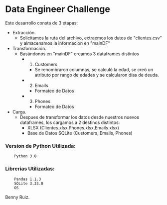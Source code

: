 # Data Engineer Challenge

Este desarrollo consta de 3 etapas:
    
*   Extracción.
    *   Solicitamos la ruta del archivo, extraemos los datos de "clientes.csv" y almacenamos la información en "mainDF"
*   Transformación.
    *  Basándonos en "mainDF" creamos 3 dataframes distintos 
        *    1. Customers 
             *    Se renombraron columnas, se calculó la edad, se creó un atributo por rango de edades y se calcularon días de deuda.
        *    2. Emails 
             *    Formateo de Datos
        *    3. Phones
             *    Formateo de Datos
*   Carga.
    *   Despues de transformar los datos desde nuestros nuevos dataframes, los cargamos a 2 destinos distintos:
        *   XLSX (Clientes.xlsx,Phones.xlsx,Emails.xlsx)
        *   Base de Datos SQLite (Customers, Emails, Phones)


### Version de Python Utilizada:
        Python 3.8

### Librerias Utilizadas:
        Pandas 1.1.3
        SQLite 3.33.0
        OS



Benny Ruiz.